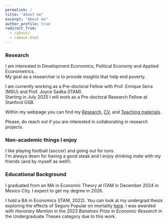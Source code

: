 ```yaml
---
permalink: /
title: "About me"
excerpt: "About me"
author_profile: true
redirect_from: 
  - /about/
  - /about.html
---
```


### Research

I am interested in Development Economics, Political Economy and Applied Econometrics.<br /> My goal as a researcher is to provide insights that help end poverty.

I am currently working as a Pre-doctoral Fellow with Prof. Enrique Seira (MSU) and Prof. Joyce Sadka (ITAM).<br /> Starting in July 2025 I will work as a Pre-doctoral Research Fellow at Stanford GSB.

Within my webpage you can find my [Research](https://robertoglz.github.io/research), [CV](https://robertoglz.github.io/files/robertogonzalez_cv.pdf), and [Teaching materials](https://robertoglz.github.io/teaching).

Please, do reach out if you are interested in collaborating in research projects.

### Non-academic things I enjoy

I like playing football (soccer) and going out for runs.<br /> I'm always down for having a good steak and I enjoy drinking _mate_ with my friends (and by myself as well!). 

### Educational Background

I graduated from an MA in Economic Theory at ITAM in December 2024 in Mexico City. I expect to get my degree in 2026. 

I hold a BA in Economics (ITAM, 2022). You can look at my undergrad thesis exploring the effects of Seguro Popular on mortality [here](https://robertoglz.github.io/files/tesis_BA_RobertoGonzalez.pdf). I was awarded with _Honorary Mention_ in the _2023 Banamex Prize in Economic Research_ in the Undergraduate Theses category due to this work.
